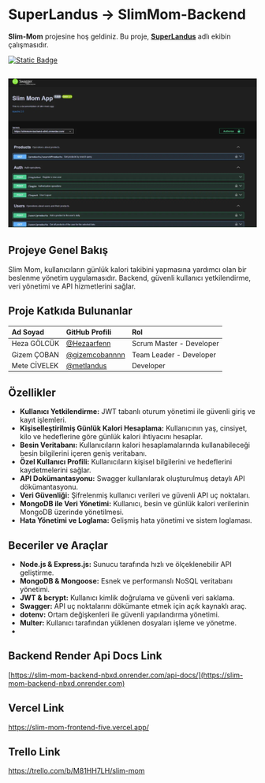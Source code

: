 # SuperLandus -> SlimMom-Backend

**Slim-Mom** projesine hoş geldiniz. Bu proje, [**SuperLandus**]() adlı ekibin çalışmasıdır.

[![Static Badge](https://img.shields.io/badge/visit-SlimMom%20Swagger-%FF9D23?style=for-the-badge)](https://slimmom-backend-s8n8.onrender.com/api-docs/)

## ![alt](./src/assets/Backend%20Readme.png)

## Projeye Genel Bakış

Slim Mom, kullanıcıların günlük kalori takibini yapmasına yardımcı olan bir beslenme yönetim uygulamasıdır. Backend, güvenli kullanıcı yetkilendirme, veri yönetimi ve API hizmetlerini sağlar.

## Proje Katkıda Bulunanlar

| Ad Soyad          | GitHub Profili                                     | Rol                      |
| :---------------- | :------------------------------------------------- | :----------------------- |
| Heza GÖLCÜK       | [@Hezaarfenn](https://github.com/Hezaarfenn)       | Scrum Master - Developer |
| Gizem ÇOBAN       | [@gizemcobannnn](https://github.com/gizemcobannnn) | Team Leader - Developer  |
| Mete CİVELEK      | [@metlandus](https://github.com/metlandus)         | Developer                |

## Özellikler

- **Kullanıcı Yetkilendirme:** JWT tabanlı oturum yönetimi ile güvenli giriş ve kayıt işlemleri.
- **Kişiselleştirilmiş Günlük Kalori Hesaplama:** Kullanıcının yaş, cinsiyet, kilo ve hedeflerine göre günlük kalori ihtiyacını hesaplar.
- **Besin Veritabanı:** Kullanıcıların kalori hesaplamalarında kullanabileceği besin bilgilerini içeren geniş veritabanı.
- **Özel Kullanıcı Profili:** Kullanıcıların kişisel bilgilerini ve hedeflerini kaydetmelerini sağlar.
- **API Dokümantasyonu:** Swagger kullanılarak oluşturulmuş detaylı API dökümantasyonu.
- **Veri Güvenliği:** Şifrelenmiş kullanıcı verileri ve güvenli API uç noktaları.
- **MongoDB ile Veri Yönetimi:** Kullanıcı, besin ve günlük kalori verilerinin MongoDB üzerinde yönetilmesi.
- **Hata Yönetimi ve Loglama:** Gelişmiş hata yönetimi ve sistem loglaması.

## Beceriler ve Araçlar

- **Node.js & Express.js:** Sunucu tarafında hızlı ve ölçeklenebilir API geliştirme.
- **MongoDB & Mongoose:** Esnek ve performanslı NoSQL veritabanı yönetimi.
- **JWT & bcrypt:** Kullanıcı kimlik doğrulama ve güvenli veri saklama.
- **Swagger:** API uç noktalarını dökümante etmek için açık kaynaklı araç.
- **dotenv:** Ortam değişkenleri ile güvenli yapılandırma yönetimi.
- **Multer:** Kullanıcı tarafından yüklenen dosyaları işleme ve yönetme.
-

## Backend Render Api Docs Link

[https://slim-mom-backend-nbxd.onrender.com/api-docs/](https://slim-mom-backend-nbxd.onrender.com)

## Vercel Link

https://slim-mom-frontend-five.vercel.app/

## Trello Link

https://trello.com/b/M81HH7LH/slim-mom

